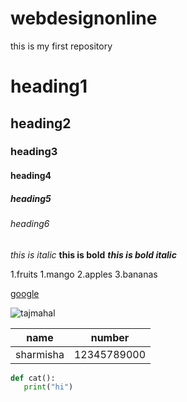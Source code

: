 # webdesignonline
this is my first repository
# heading1
## heading2
### heading3
#### heading4
##### heading5
###### heading6
*this is italic*
**this is bold**
***this is bold italic***

1.fruits
    1.mango
    2.apples
    3.bananas
    
    
[google](https://www.google.com/)

![tajmahal](https://images.theconversation.com/files/228846/original/file-20180723-189310-1ymcybu.jpg?ixlib=rb-1.1.0&q=45&auto=format&w=754&fit=clip)

name | number
-----|-------
sharmisha|12345789000

```python
def cat():
   print("hi")
```
